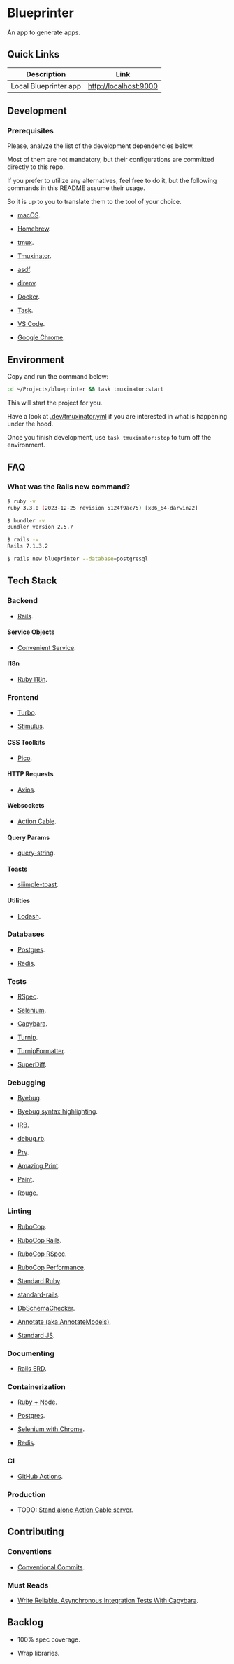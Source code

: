 # Blueprinter

An app to generate apps.

## Quick Links

| Description | Link |
| - | - |
| Local Blueprinter app | [http://localhost:9000](http://localhost:9000) |

## Development

### Prerequisites

Please, analyze the list of the development dependencies below.

Most of them are not mandatory, but their configurations are committed directly to this repo.

If you prefer to utilize any alternatives, feel free to do it, but the following commands in this README assume their usage.

So it is up to you to translate them to the tool of your choice.

- [macOS](https://www.apple.com/macos/sonoma).

- [Homebrew](https://brew.sh).

- [tmux](https://github.com/tmux/tmux).

- [Tmuxinator](https://github.com/tmuxinator/tmuxinator).

- [asdf](https://asdf-vm.com/#/core-manage-asdf).

- [direnv](https://github.com/asdf-community/asdf-direnv).

- [Docker](https://www.docker.com/products/docker-desktop).

- [Task](https://taskfile.dev).

- [VS Code](https://code.visualstudio.com).

- [Google Chrome](https://www.google.com/intl/en_us/chrome).

## Environment

Copy and run the command below:

```bash
cd ~/Projects/blueprinter && task tmuxinator:start
```

This will start the project for you.

Have a look at [.dev/tmuxinator.yml](https://github.com/marian13/blueprinter/blob/main/.dev/.tmuxinator.yml) if you are interested in what is happening under the hood.

Once you finish development, use `task tmuxinator:stop` to turn off the environment.

## FAQ

### What was the Rails new command?

```bash
$ ruby -v
ruby 3.3.0 (2023-12-25 revision 5124f9ac75) [x86_64-darwin22]
```

```bash
$ bundler -v
Bundler version 2.5.7
```

```bash
$ rails -v
Rails 7.1.3.2
```

```bash
$ rails new blueprinter --database=postgresql
```

## Tech Stack

### Backend

- [Rails](https://github.com/rails/rails).

#### Service Objects

- [Convenient Service](https://github.com/marian13/convenient_service).

#### I18n

- [Ruby I18n](https://github.com/ruby-i18n/i18n).

### Frontend

- [Turbo](https://github.com/hotwired/turbo-rails).

- [Stimulus](https://github.com/hotwired/stimulus).

#### CSS Toolkits

- [Pico](https://github.com/picocss/pico).

#### HTTP Requests

- [Axios](https://github.com/axios/axios).

#### Websockets

- [Action Cable](https://guides.rubyonrails.org/action_cable_overview.html).

#### Query Params

- [query-string](https://github.com/sindresorhus/query-string).

#### Toasts

- [siiimple-toast](https://github.com/0xgabii/siiimple-toast).

#### Utilities

- [Lodash](https://github.com/lodash/lodash).

### Databases

- [Postgres](https://github.com/postgres/postgres).

- [Redis](https://github.com/redis/redis).

### Tests

- [RSpec](https://github.com/rspec/rspec-rails).

- [Selenium](https://github.com/SeleniumHQ/selenium/wiki/Ruby-Bindings).

- [Capybara](https://github.com/teamcapybara/capybara).

- [Turnip](https://github.com/jnicklas/turnip).

- [TurnipFormatter](https://github.com/gongo/turnip_formatter).

- [SuperDiff](https://github.com/mcmire/super_diff).

### Debugging

- [Byebug](https://github.com/deivid-rodriguez/byebug).

- [Byebug syntax highlighting](https://gist.github.com/marian13/5dade20a431d7254db30e543167058ce).

- [IRB](https://github.com/ruby/irb).

- [debug.rb](https://github.com/ruby/debug).

- [Pry](https://github.com/pry/pry).

- [Amazing Print](https://github.com/amazing-print/amazing_print).

- [Paint](https://github.com/janlelis/paint).

- [Rouge](https://github.com/rouge-ruby/rouge).

### Linting

- [RuboCop](https://github.com/rubocop/rubocop).

- [RuboCop Rails](https://github.com/rubocop/rubocop-rails).

- [RuboCop RSpec](https://github.com/rubocop/rubocop-rspec).

- [RuboCop Performance](https://github.com/rubocop/rubocop-performance).

- [Standard Ruby](https://github.com/standardrb/standard).

- [standard-rails](https://github.com/standardrb/standard-rails).

- [DbSchemaChecker](https://github.com/kufu/db_schema_checker).

- [Annotate (aka AnnotateModels)](https://github.com/ctran/annotate_models).

- [Standard JS](https://github.com/standard/standard).

### Documenting

- [Rails ERD](https://github.com/voormedia/rails-erd).

### Containerization

- [Ruby + Node](https://github.com/timbru31/docker-ruby-node).

- [Postgres](https://github.com/docker-library/postgres).

- [Selenium with Chrome](https://github.com/SeleniumHQ/docker-selenium).

- [Redis](https://github.com/docker-library/redis).

### CI

- [GitHub Actions](https://github.com/features/actions).

### Production

- TODO: [Stand alone Action Cable server](https://guides.rubyonrails.org/action_cable_overview.html#running-standalone-cable-servers).

## Contributing

### Conventions

- [Conventional Commits](https://www.conventionalcommits.org/en/v1.0.0).

### Must Reads

- [Write Reliable, Asynchronous Integration Tests With Capybara](https://thoughtbot.com/blog/write-reliable-asynchronous-integration-tests-with-capybara#summary).

## Backlog

- 100% spec coverage.

- Wrap libraries.
